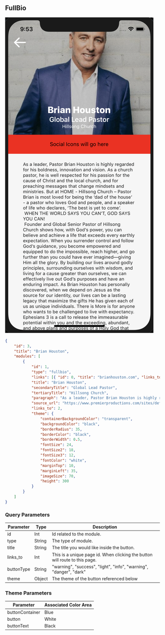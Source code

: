 ## FullBio

![module](../images/fullbio.png)

```json
{
	"id": 3,
	"title": "Brian Houston",
	"modules": [
		{
			"id": 1,
			"type": "fullbio",
			"links": [{ "id": 0, "title": "brianhouston.com", "links_to": "http://brianhouston.com" }, { "id": 1, "title": "hillsong.com", "links_to": "http://hillsong.com" }],
			"title": "Brian Houston",
			"secondaryTitle": "Global Lead Pastor",
			"tertiaryTitle": "Hillsong Church",
			"paragraph": "As a leader, Pastor Brian Houston is highly regarded for his boldness, innovation and vision. As a church pastor, he is well respected for his passion for the cause of Christ and the local church, and for preaching messages that change mindsets and ministries. But at HOME - Hillsong Church – Pastor Brian is most loved for being the ‘dad of the house’ - a pastor who loves God and people, and a speaker of life who declares, ‘The best is yet to come’. \n WHEN THE WORLD SAYS YOU CAN'T, GOD SAYS YOU CAN! \n Founder and Global Senior Pastor of Hillsong Church shows how, with God’s power, you can believe and achieve a life that exceeds every earthly expectation. When you surrender control and follow God’s guidance, you become empowered and equipped to do the impossible, reach higher, and go further than you could have ever imagined—giving Him all the glory. By building our lives around godly principles, surrounding ourselves with wisdom, and living for a cause greater than ourselves, we can effectively live out God’s purposes and have an enduring impact. As Brian Houston has personally discovered, when we depend on Jesus as the source for our identity, our lives can be a lasting legacy that maximize the gifts He has given each of us as unique individuals. There is More is for anyone who wants to be challenged to live with expectancy. Ephesians 3 is a call to release the immeasurable potential within you and the exceeding, abundant, and above plans and purposes of a Holy God that are beyond your greatest imagination.",
			"source_url": "https://www.premierproductions.com/sites/default/files/styles/500w/public/artists/brian_houston_-_cropped_2015_photo.jpg",
			"links_to": 2, 
			"theme": {
				"containerBackgroundColor": "transparent",
				"backgroundColor": "black",
				"borderRadius": 35,
				"borderColor": "black",
				"borderWidth": 0.5,
				"fontSize": 24,
				"fontSize2": 18,
				"fontSize3": 12,
				"fontColor": "white",
				"marginTop": 10,
				"marginLeft": 35,
				"imageSize": 70,
				"height": 300
			}
		}
	]
}
```

### Query Parameters

Parameter | Type | Description
--------- | ------- | -----------
id | Int | Id related to the module.
type | String | The type of module.
title | String | The title you would like inside the button.
links_to | Int | This is a unique page id. When clicking the button will route to this page.
buttonType | String | "warning", "success", "light", "info", "warning", "danger", "dark"
theme | Object | The theme of the button referenced below

### Theme Parameters

Parameter | Associated Color Area
--------- | -----------
buttonContainer | Blue
button | White
buttonText | Black